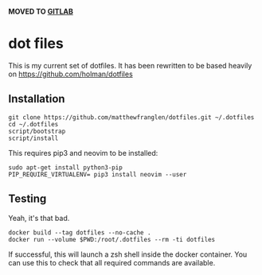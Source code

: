 **MOVED TO [GITLAB](https://gitlab.com/matthewfranglen/dotfiles)**

dot files
=========

This is my current set of dotfiles. It has been rewritten to be based heavily on https://github.com/holman/dotfiles


Installation
------------

    git clone https://github.com/matthewfranglen/dotfiles.git ~/.dotfiles
    cd ~/.dotfiles
    script/bootstrap
    script/install

This requires pip3 and neovim to be installed:

    sudo apt-get install python3-pip
    PIP_REQUIRE_VIRTUALENV= pip3 install neovim --user

Testing
-------

Yeah, it's that bad.

    docker build --tag dotfiles --no-cache .
    docker run --volume $PWD:/root/.dotfiles --rm -ti dotfiles

If successful, this will launch a zsh shell inside the docker container.
You can use this to check that all required commands are available.
